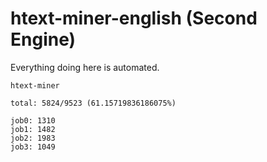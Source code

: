 # htext-miner-english (Second Engine)

Everything doing here is automated.

```
htext-miner

total: 5824/9523 (61.15719836186075%)

job0: 1310
job1: 1482
job2: 1983
job3: 1049
```